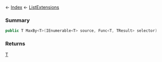 ← [Index](Api-Index) ← [ListExtensions](System.Collections.Generic.ListExtensions)

### Summary

```csharp
public T MaxBy<T>(IEnumerable<T> source, Func<T, TResult> selector)
```

### Returns

[T]()

